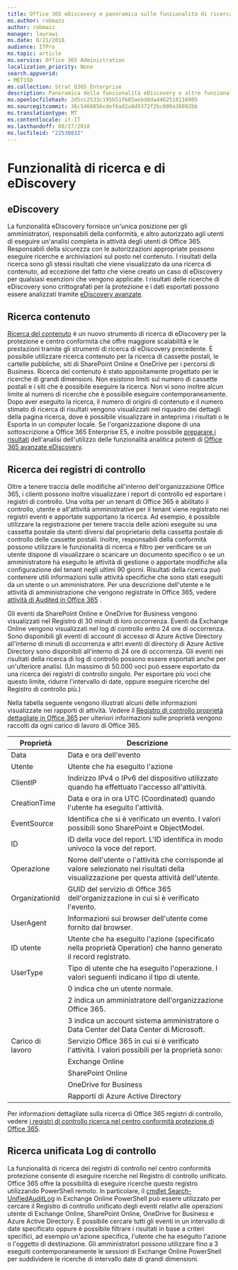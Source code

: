 ```yaml
---
title: Office 365 eDiscovery e panoramica sulle funzionalità di ricerca
ms.author: robmazz
author: robmazz
manager: laurawi
ms.date: 8/21/2018
audience: ITPro
ms.topic: article
ms.service: Office 365 Administration
localization_priority: None
search.appverid:
- MET150
ms.collection: Strat_O365_Enterprise
description: Panoramica della funzionalità eDiscovery e altre funzionalità di ricerca in Office 365 per l'utilizzo di controllo e la trasparenza.
ms.openlocfilehash: 2d5cc2533c195b51f685aebd8da4462518116905
ms.sourcegitcommit: 36c5466056cdef6ad2a8d9372f2bc009a30892bb
ms.translationtype: MT
ms.contentlocale: it-IT
ms.lasthandoff: 08/27/2018
ms.locfileid: "22530832"
---
```

# <a name="ediscovery-and-search-features"></a>Funzionalità di ricerca e di eDiscovery 

## <a name="ediscovery"></a>eDiscovery
La funzionalità eDiscovery fornisce un'unica posizione per gli amministratori, responsabili della conformità, e altro autorizzato agli utenti di eseguire un'analisi completa in attività degli utenti di Office 365. Responsabili della sicurezza con le autorizzazioni appropriate possono eseguire ricerche e archiviazioni sul posto nel contenuto. I risultati della ricerca sono gli stessi risultati che viene visualizzato da una ricerca di contenuto, ad eccezione del fatto che viene creato un caso di eDiscovery per qualsiasi esenzioni che vengono applicate. I risultati delle ricerche di eDiscovery sono crittografati per la protezione e i dati esportati possono essere analizzati tramite [eDiscovery avanzate](https://support.office.com/article/office-365-advanced-ediscovery-fd53438a-a760-45f6-9df4-861b50161ae4).

## <a name="content-search"></a>Ricerca contenuto
[Ricerca del contenuto](https://support.office.com/article/Run-a-Content-Search-in-the-Office-365-Security-Compliance-Center-61852fd9-fe8a-4880-a339-cb19ed3bff4a) è un nuovo strumento di ricerca di eDiscovery per la protezione e centro conformità che offre maggiore scalabilità e le prestazioni tramite gli strumenti di ricerca di eDiscovery precedente. È possibile utilizzare ricerca contenuto per la ricerca di cassette postali, le cartelle pubbliche, siti di SharePoint Online e OneDrive per i percorsi di Business. Ricerca del contenuto è stato appositamente progettato per le ricerche di grandi dimensioni. Non esistono limiti sul numero di cassette postali e i siti che è possibile eseguire la ricerca. Non vi sono inoltre alcun limite al numero di ricerche che è possibile eseguire contemporaneamente. Dopo aver eseguito la ricerca, il numero di origini di contenuto e il numero stimato di ricerca di risultati vengono visualizzati nel riquadro dei dettagli della pagina ricerca, dove è possibile visualizzare in anteprima i risultati o le Esporta in un computer locale. Se l'organizzazione dispone di una sottoscrizione a Office 365 Enterprise E5, è inoltre possibile [preparare i risultati](https://support.office.com/article/Run-a-Content-Search-in-the-Office-365-Security-Compliance-Center-61852fd9-fe8a-4880-a339-cb19ed3bff4a#prepare) dell'analisi dell'utilizzo delle funzionalità analitica potenti di [Office 365 avanzate eDiscovery](http://go.microsoft.com/fwlink/p/?LinkID=620116).

## <a name="audit-log-search"></a>Ricerca dei registri di controllo
Oltre a tenere traccia delle modifiche all'interno dell'organizzazione Office 365, i clienti possono inoltre visualizzare i report di controllo ed esportare i registri di controllo. Una volta per un tenant di Office 365 è abilitato il controllo, utente e all'attività amministrative per il tenant viene registrato nei registri eventi e apportate supportano la ricerca. Ad esempio, è possibile utilizzare la registrazione per tenere traccia delle azioni eseguite su una cassetta postale da utenti diversi dal proprietario della cassetta postale di controllo delle cassette postali. Inoltre, responsabili della conformità possono utilizzare le funzionalità di ricerca e filtro per verificare se un utente dispone di visualizzare o scaricare un documento specifico o se un amministratore ha eseguito le attività di gestione o apportate modifiche alla configurazione del tenant negli ultimi 90 giorni. Risultati della ricerca può contenere utili informazioni sulle attività specifiche che sono stati eseguiti da un utente o un amministratore. Per una descrizione dell'utente e le attività di amministrazione che vengono registrate in Office 365, vedere [attività di Audited in Office 365](https://support.office.com/article/Search-the-audit-log-in-the-Office-365-Security-Compliance-Center-0d4d0f35-390b-4518-800e-0c7ec95e946c#auditlogevents) .

Gli eventi da SharePoint Online e OneDrive for Business vengono visualizzati nel Registro di 30 minuti di loro occorrenza. Eventi da Exchange Online vengono visualizzati nel log di controllo entro 24 ore di occorrenza. Sono disponibili gli eventi di account di accesso di Azure Active Directory all'interno di minuti di occorrenza e altri eventi di directory di Azure Active Directory sono disponibili all'interno di 24 ore di occorrenza. Gli eventi nei risultati della ricerca di log di controllo possono essere esportati anche per un'ulteriore analisi. (Un massimo di 50.000 voci può essere esportato da una ricerca dei registri di controllo singolo. Per esportare più voci che questo limite, ridurre l'intervallo di date, oppure eseguire ricerche del Registro di controllo più.)

Nella tabella seguente vengono illustrati alcuni delle informazioni visualizzate nei rapporti di attività. Vedere il [Registro di controllo proprietà dettagliate in Office 365](https://support.office.com/article/detailed-properties-in-the-office-365-audit-log-ce004100-9e7f-443e-942b-9b04098fcfc3
) per ulteriori informazioni sulle proprietà vengono raccolti da ogni carico di lavoro di Office 365.

| Proprietà | Descrizione |
|----------------|----------------------------------------------------------------------------------------------------------------------|
| Data | Data e ora dell'evento |
| Utente | Utente che ha eseguito l'azione |
| ClientIP | Indirizzo IPv4 o IPv6 del dispositivo utilizzato quando ha effettuato l'accesso all'attività. |
| CreationTime | Data e ora in ora UTC (Coordinated) quando l'utente ha eseguito l'attività. |
| EventSource | Identifica che si è verificato un evento. I valori possibili sono SharePoint e ObjectModel. |
| ID | ID della voce del report. L'ID identifica in modo univoco la voce del report. |
| Operazione | Nome dell'utente o l'attività che corrisponde al valore selezionato nei risultati della visualizzazione per questa attività dell'utente. |
| OrganizationId | GUID del servizio di Office 365 dell'organizzazione in cui si è verificato l'evento. |
| UserAgent | Informazioni sui browser dell'utente come fornito dal browser. |
| ID utente | Utente che ha eseguito l'azione (specificato nella proprietà Operation) che hanno generato il record registrato. |
| UserType | Tipo di utente che ha eseguito l'operazione. I valori seguenti indicano il tipo di utente. |
|  | 0 indica che un utente normale. |
|  | 2 indica un amministratore dell'organizzazione Office 365. |
|  | 3 indica un account sistema amministratore o Data Center del Data Center di Microsoft. |
| Carico di lavoro | Servizio Office 365 in cui si è verificato l'attività. I valori possibili per la proprietà sono: |
|  | Exchange Online |
|  | SharePoint Online |
|  | OneDrive for Business |
|  | Rapporti di Azure Active Directory |


Per informazioni dettagliate sulla ricerca di Office 365 registri di controllo, vedere [i registri di controllo ricerca nel centro conformità protezione di Office 365](https://support.office.com/article/Search-the-audit-log-in-the-Office-365-Security-Compliance-Center-0d4d0f35-390b-4518-800e-0c7ec95e946c).

## <a name="search-unified-audit-log"></a>Ricerca unificata Log di controllo
La funzionalità di ricerca dei registri di controllo nel centro conformità protezione consente di eseguire ricerche nel Registro di controllo unificato. Office 365 offre la possibilità di eseguire ricerche questo registro utilizzando PowerShell remoto. In particolare, il [cmdlet Search-UnifiedAuditLog](https://docs.microsoft.com/powershell/module/exchange/policy-and-compliance-audit/Search-UnifiedAuditLog?view=exchange-ps) in Exchange Online PowerShell può essere utilizzato per cercare il Registro di controllo unificato degli eventi relativi alle operazioni utente di Exchange Online, SharePoint Online, OneDrive for Business e Azure Active Directory. È possibile cercare tutti gli eventi in un intervallo di date specificato oppure è possibile filtrare i risultati in base a criteri specifici, ad esempio un'azione specifica, l'utente che ha eseguito l'azione o l'oggetto di destinazione. Gli amministratori possono utilizzare fino a 3 eseguiti contemporaneamente le sessioni di Exchange Online PowerShell per suddividere le ricerche di intervallo date di grandi dimensioni.
